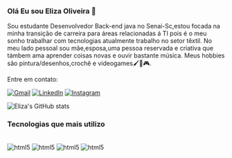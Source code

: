 ### Olá Eu sou Eliza Oliveira 👋
Sou estudante Desenvolvedor Back-end java no Senai-Sc,estou focada na minha transição de carreira para áreas relacionadas á TI pois é o meu sonho trabalhar com tecnologias atualmente trabalho no setor têxtil.
No meu lado pessoal sou mãe,esposa,uma pessoa reservada  e criativa que támbem ama aprender coisas novas e ouvir bastante música. 
Meus hobbies são pintura/desenhos,crochê e videogames🖌️🧶🎮.

Entre em contato:

[![Gmail](https://img.shields.io/badge/Gmail-333333?style=for-the-badge&logo=gmail&logoColor=red)](mailto:oliveiraeliza2024@gmail.com)
[![LinkedIn](https://img.shields.io/badge/LinkedIn-0077B5?style=for-the-badge&logo=linkedin&logoColor=white)](https://www.linkedin.com/in/eliza-de-oliveira-714360226//)
[![Instagram](https://img.shields.io/badge/-Instagram-%23E4405F?style=for-the-badge&logo=instagram&logoColor=white)](https://www.instagram.com/oliveiraeliza333?igsh=YjFvamkwcDA3Mmlt)


![Eliza's GitHub stats](https://github-readme-stats.vercel.app/api?username=elizaoliveira23&show_icons=true&theme=radical)

### Tecnologias que mais utilizo

<div style="display: inline_block"><br/>
<img align="center" alt="html5" src="https://img.shields.io/badge/HTML5-E34F26?style=for-the-badge&logo=html5&logoColor=white"/>
<img align="center" alt="html5" src="https://img.shields.io/badge/java-%23ED8B00.svg?style=for-the-badge&logo=openjdk&logoColor=white"/>
<img align="center" alt="html5" src="https://img.shields.io/badge/MySQL-00000F?style=for-the-badge&logo=mysql&logoColor=white"/>
<img align="center" alt="html5" src="https://img.shields.io/badge/Vscode-007ACC?style=for-the-badge&logo=visual-studio-code&logoColor=white"/>
</div><br/>

